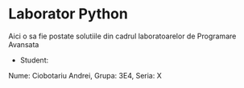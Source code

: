 # Laborator Python
Aici o sa fie postate solutiile din cadrul laboratoarelor de Programare Avansata  

* Student:  

Nume: Ciobotariu Andrei, Grupa: 3E4, Seria: X
